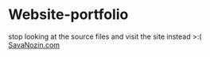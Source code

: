 # Website-portfolio
stop looking at the source files and visit the site instead >:(\
[SavaNozin.com](https://www.savanozin.com/)